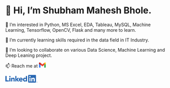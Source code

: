  # 👋 Hi, I’m Shubham Mahesh Bhole.
 
 👀 I’m interested in Python, MS Excel, EDA, Tableau, MySQL, Machine Learning, Tensorflow, OpenCV, Flask and many more to learn.
 
 🌱 I’m currently learning skills required in the data field in IT Industry.
 
 💞️ I’m looking to collaborate on various Data Science, Machine Learning and Deep Leaning project.
  
 📫 Reach me at [![alt text](./images/gmail.png)](mailto:shubhambhole81@gmail.com)
  
  [![alt text](./images/linkedin.png)](https://www.linkedin.com/in/shubhambhole/)


<!---
shubhambhole81/shubhambhole81 is a ✨ special ✨ repository because its `README.md` (this file) appears on your GitHub profile.
You can click the Preview link to take a look at your changes.
--->
